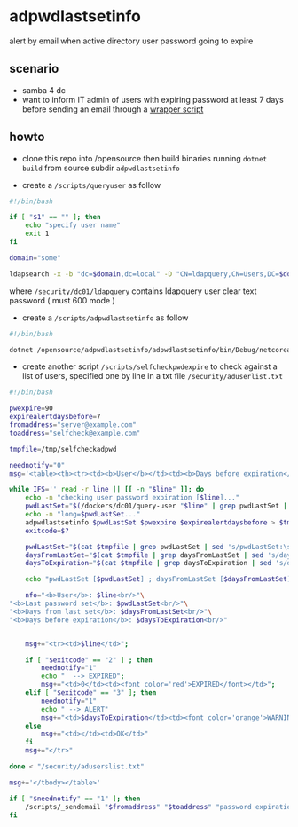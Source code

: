 # adpwdlastsetinfo

alert by email when active directory user password going to expire

## scenario

- samba 4 dc
- want to inform IT admin of users with expiring password at least 7 days before sending an email through a [wrapper script](https://github.com/devel0/knowledge/blob/master/linux/send-email-wrapper.md)

## howto

- clone this repo into /opensource then build binaries running `dotnet build` from source subdir `adpwdlastsetinfo`

- create a `/scripts/queryuser` as follow

```sh
#!/bin/bash

if [ "$1" == "" ]; then
	echo "specify user name"
	exit 1
fi

domain="some"

ldapsearch -x -b "dc=$domain,dc=local" -D "CN=ldapquery,CN=Users,DC=$domain,DC=local" -H ldaps://dc.example.com:636 -y /security/dc01/ldapquery "(samaccountname=$1)"
```

where `/security/dc01/ldapquery` contains ldapquery user clear text password ( must 600 mode )

- create a `/scripts/adpwdlastsetinfo` as follow

```sh
#!/bin/bash

dotnet /opensource/adpwdlastsetinfo/adpwdlastsetinfo/bin/Debug/netcoreapp2.1/adpwdlastsetinfo.dll $@
```

- create another script `/scripts/selfcheckpwdexpire` to check against a list of users, specified one by line in a txt file `/security/aduserlist.txt`

```sh
#!/bin/bash

pwexpire=90
expirealertdaysbefore=7
fromaddress="server@example.com"
toaddress="selfcheck@example.com"

tmpfile=/tmp/selfcheckadpwd

neednotify="0"
msg='<table><th><tr><td><b>User</b></td><td><b>Days before expiration</b></td><td><b>Status</b></td></tr></th><tbody>';

while IFS='' read -r line || [[ -n "$line" ]]; do
	echo -n "checking user password expiration [$line]..."
	pwdLastSet="$(/dockers/dc01/query-user "$line" | grep pwdLastSet | awk '{print $2}')"
	echo -n "long=$pwdLastSet..."
	adpwdlastsetinfo $pwdLastSet $pwexpire $expirealertdaysbefore > $tmpfile
	exitcode=$?

	pwdLastSet="$(cat $tmpfile | grep pwdLastSet | sed 's/pwdLastSet:\s//g')"
	daysFromLastSet="$(cat $tmpfile | grep daysFromLastSet | sed 's/daysFromLastSet:\s//g')"
	daysToExpiration="$(cat $tmpfile | grep daysToExpiration | sed 's/daysToExpiration:\s//g')"

	echo "pwdLastSet [$pwdLastSet] ; daysFromLastSet [$daysFromLastSet] ; daysToExpiration [$daysToExpiration]"

	nfo="<b>User</b>: $line<br/>"\
"<b>Last password set</b>: $pwdLastSet<br/>"\
"<b>Days from last set</b>: $daysFromLastSet<br/>"\
"<b>Days before expiration</b>: $daysToExpiration<br/>"


	msg+="<tr><td>$line</td>";

	if [ "$exitcode" == "2" ] ; then
		neednotify="1"
		echo "  --> EXPIRED";
		msg+="<td>0</td><td><font color='red'>EXPIRED</font></td>";
	elif [ "$exitcode" == "3" ]; then
		neednotify="1"
		echo " --> ALERT"
		msg+="<td>$daysToExpiration</td><td><font color='orange'>WARNING</font></td>";
	else
		msg+="<td></td><td>OK</td>"
	fi
	msg+="</tr>"

done < "/security/aduserslist.txt"

msg+='</tbody></table>'

if [ "$neednotify" == "1" ]; then
	/scripts/_sendemail "$fromaddress" "$toaddress" "password expiration summary" "$msg"
fi
```
